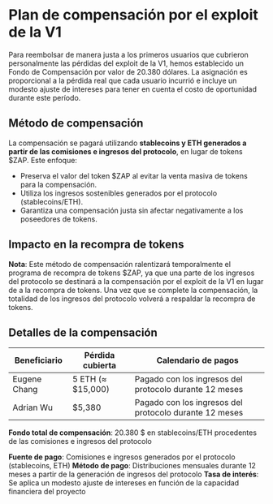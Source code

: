 # Plan de compensación por el exploit de la V1

Para reembolsar de manera justa a los primeros usuarios que cubrieron personalmente las pérdidas del
exploit de la V1, hemos establecido un Fondo de Compensación por valor de 20.380 dólares. La
asignación es proporcional a la pérdida real que cada usuario incurrió e incluye un modesto ajuste
de intereses para tener en cuenta el costo de oportunidad durante este período.

## Método de compensación

La compensación se pagará utilizando **stablecoins y ETH generados a partir de las comisiones e
ingresos del protocolo**, en lugar de tokens $ZAP. Este enfoque:

- Preserva el valor del token $ZAP al evitar la venta masiva de tokens para la compensación.
- Utiliza los ingresos sostenibles generados por el protocolo (stablecoins/ETH).
- Garantiza una compensación justa sin afectar negativamente a los poseedores de tokens.

## Impacto en la recompra de tokens

**Nota**: Este método de compensación ralentizará temporalmente el programa de recompra de tokens
$ZAP, ya que una parte de los ingresos del protocolo se destinará a la compensación por el exploit
de la V1 en lugar de a la recompra de tokens. Una vez que se complete la compensación, la totalidad
de los ingresos del protocolo volverá a respaldar la recompra de tokens.

## Detalles de la compensación

| Beneficiario | Pérdida cubierta  | Calendario de pagos                                    |
| ------------ | ----------------- | ------------------------------------------------------ |
| Eugene Chang | 5 ETH (≈ $15,000) | Pagado con los ingresos del protocolo durante 12 meses |
| Adrian Wu    | $5,380            | Pagado con los ingresos del protocolo durante 12 meses |

**Fondo total de compensación**: 20.380 $ en stablecoins/ETH procedentes de las comisiones e
ingresos del protocolo

**Fuente de pago**: Comisiones e ingresos generados por el protocolo (stablecoins, ETH) **Método de
pago**: Distribuciones mensuales durante 12 meses a partir de la generación de ingresos del
protocolo **Tasa de interés**: Se aplica un modesto ajuste de intereses en función de la capacidad
financiera del proyecto
